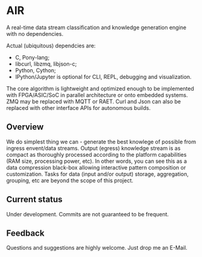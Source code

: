 # AIR
A real-time data stream classification and knowledge generation engine with no dependencies.

Actual (ubiquitous) dependcies are:
- C, Pony-lang;
- libcurl, libzmq, libjson-c;
- Python, Cython;
- IPython/Jupyter is optional for CLI, REPL, debugging and visualization.

The core algorithm is lightweight and optimized enough to be implemented with FPGA/ASIC/SoC in parallel architecture or onto embedded systems.
ZMQ may be replaced with MQTT or RAET. Curl and Json can also be replaced with other interface APIs for autonomous builds.

## Overview
We do simplest thing we can - generate the best knowlege of possible from ingress envent/data streams.
Output (egress) knowledge stream is as compact as thoroughly processed according to the platform capabilities (RAM size, processing power, etc). In other words, you can see this as a data compression black-box allowing interactive pattern composition or customization.
Tasks for data (input and/or output) storage, aggregation, grouping, etc are beyond the scope of this project.

## Current status
Under development.
Commits are not guaranteed to be frequent.

## Feedback
Questions and suggestions are highly welcome. Just drop me an E-Mail.
